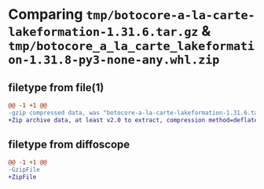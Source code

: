 # Comparing `tmp/botocore-a-la-carte-lakeformation-1.31.6.tar.gz` & `tmp/botocore_a_la_carte_lakeformation-1.31.8-py3-none-any.whl.zip`

## filetype from file(1)

```diff
@@ -1 +1 @@
-gzip compressed data, was "botocore-a-la-carte-lakeformation-1.31.6.tar", last modified: Thu Jul 20 01:20:28 2023, max compression
+Zip archive data, at least v2.0 to extract, compression method=deflate
```

## filetype from diffoscope

```diff
@@ -1 +1 @@
-GzipFile
+ZipFile
```

